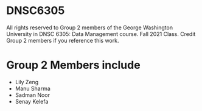 # DNSC6305
All rights reserved to Group 2 members of the George Washington University in DNSC 6305: Data Management course.  Fall 2021 Class.
Credit Group 2 members if you reference this work.

# Group 2 Members include
  - Lily Zeng
  - Manu Sharma
  - Sadman Noor
  - Senay Kelefa
